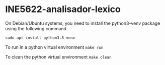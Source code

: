 # INE5622-analisador-lexico

On Debian/Ubuntu systems, you need to install the python3-venv
package using the following command.

`sudo apt install python3.8-venv`

To run in a python virtual environment
`make run`  

To clean the python virtual environment
`make clean`  
